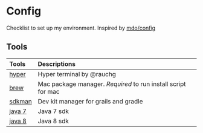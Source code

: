 # Config
Checklist to set up my environment. Inspired by [mdo/config](https://github.com/mdo/config)


## Tools

| Tools | Descriptions |
| :--- |:-----  |
| [hyper](https://hyper.is/) | Hyper terminal by @rauchg |
| [brew](https://brew.sh/)  | Mac package manager. *Required* to run install script for mac |
| [sdkman](http://sdkman.io/install.html) | Dev kit manager for grails and gradle     |
| [java 7](http://www.oracle.com/technetwork/java/javase/downloads/java-archive-downloads-javase7-521261.html) | Java 7 sdk |
| [java 8](http://www.oracle.com/technetwork/java/javase/downloads/jdk8-downloads-2133151.html) | Java 8 sdk      |
